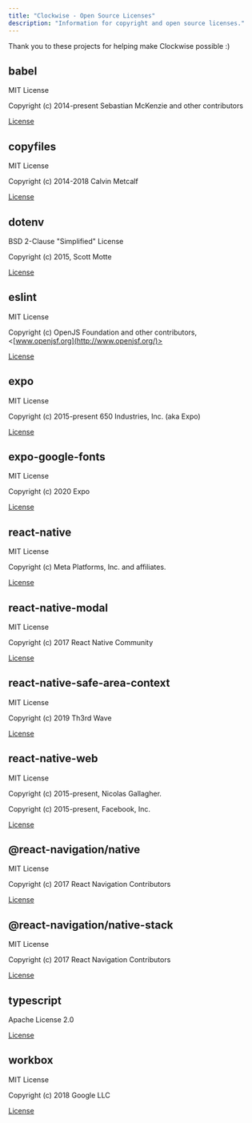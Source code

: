 ```yaml
---
title: "Clockwise - Open Source Licenses"
description: "Information for copyright and open source licenses."
---
```


Thank you to these projects for helping make Clockwise possible :)

## babel

MIT License

Copyright (c) 2014-present Sebastian McKenzie and other contributors

[License](https://github.com/babel/babel/blob/main/LICENSE)

## copyfiles

MIT License

Copyright (c) 2014-2018 Calvin Metcalf

[License](https://github.com/calvinmetcalf/copyfiles/blob/master/license.md)

## dotenv

BSD 2-Clause "Simplified" License

Copyright (c) 2015, Scott Motte

[License](https://github.com/motdotla/dotenv/blob/master/LICENSE)

## eslint

MIT License

Copyright (c) OpenJS Foundation and other contributors, <[www.openjsf.org](http://www.openjsf.org/)>

[License](https://github.com/eslint/eslint/blob/main/LICENSE)

## expo

MIT License

Copyright (c) 2015-present 650 Industries, Inc. (aka Expo)

[License](https://github.com/expo/expo/blob/main/LICENSE)

## expo-google-fonts

MIT License

Copyright (c) 2020 Expo

[License](https://github.com/expo/google-fonts/blob/master/LICENSE)

## react-native

MIT License

Copyright (c) Meta Platforms, Inc. and affiliates.

[License](https://github.com/facebook/react-native/blob/main/LICENSE)

## react-native-modal

MIT License

Copyright (c) 2017 React Native Community

[License](https://github.com/react-native-modal/react-native-modal/blob/master/LICENSE.md)

## react-native-safe-area-context

MIT License

Copyright (c) 2019 Th3rd Wave

[License](https://github.com/th3rdwave/react-native-safe-area-context/blob/main/LICENSE)

## react-native-web

MIT License

Copyright (c) 2015-present, Nicolas Gallagher.

Copyright (c) 2015-present, Facebook, Inc.

[License](https://github.com/necolas/react-native-web/blob/master/LICENSE)

## @react-navigation/native

MIT License

Copyright (c) 2017 React Navigation Contributors

[License](https://github.com/react-navigation/react-navigation/blob/main/packages/native/LICENSE)

## @react-navigation/native-stack

MIT License

Copyright (c) 2017 React Navigation Contributors

[License](https://github.com/react-navigation/react-navigation/blob/main/packages/native-stack/LICENSE)

## typescript

Apache License 2.0

[License](https://github.com/microsoft/TypeScript/blob/main/LICENSE.txt)

## workbox

MIT License

Copyright (c) 2018 Google LLC

[License](https://github.com/GoogleChrome/workbox/blob/v6/LICENSE)